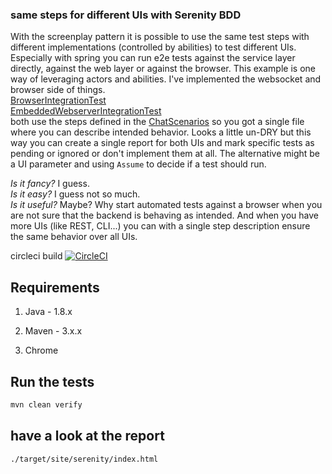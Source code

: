 ### same steps for different UIs with Serenity BDD

With the screenplay pattern it is possible to use the same test steps with different implementations (controlled by abilities) to test different UIs. Especially with spring you can run e2e tests against the service layer directly, against the web layer or against the browser.
This example is one way of leveraging actors and abilities.
I've implemented the websocket and browser side of things.  
[BrowserIntegrationTest](src/test/kotlin/com/example/websocketdemo/chat/BrowserIntegrationTest.kt)  
[EmbeddedWebserverIntegrationTest](src/test/kotlin/com/example/websocketdemo/chat/EmbeddedWebserverIntegrationTest.kt)  
both use the steps defined in the [ChatScenarios](src/test/kotlin/com/example/websocketdemo/chat/ChatScenarios.kt) so you got a single file where you can describe intended behavior. Looks a little un-DRY but this way you can create a single report for both UIs and mark specific tests as pending or ignored or don't implement them at all. The alternative might be a UI parameter and using `Assume` to decide if a test should run.  

_Is it fancy?_ I guess.  
_Is it easy?_ I guess not so much.   
_Is it useful?_ Maybe? Why start automated tests against a browser when you are not sure that the backend is behaving as intended. And when you have more UIs (like REST, CLI...) you can with a single step description ensure the same behavior over all UIs.


circleci build [![CircleCI](https://circleci.com/gh/globalworming/serenity-screenplay-spring-layers/tree/master.svg?style=svg)](https://circleci.com/gh/globalworming/serenity-screenplay-spring-layers/tree/master)

## Requirements

1. Java - 1.8.x

2. Maven - 3.x.x

3. Chrome


## Run the tests

```bash
mvn clean verify
```


## have a look at the report
`./target/site/serenity/index.html`
